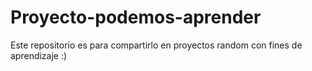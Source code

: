 # Proyecto-podemos-aprender
Este repositorio es para compartirlo en proyectos random con fines de aprendizaje :)
